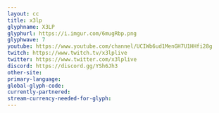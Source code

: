 ```yaml
---
layout: cc
title: x3lp
glyphname: X3LP
glyphurl: https://i.imgur.com/6mugRbp.png
glyphwave: 7
youtube: https://www.youtube.com/channel/UCIWb6ud1MenGH7U1HHfi28g
twitch: https://www.twitch.tv/x3lplive
twitter: https://www.twitter.com/x3lplive
discord: https://discord.gg/YSh6Jh3
other-site: 
primary-language: 
global-glyph-code: 
currently-partnered: 
stream-currency-needed-for-glyph: 
---
```


